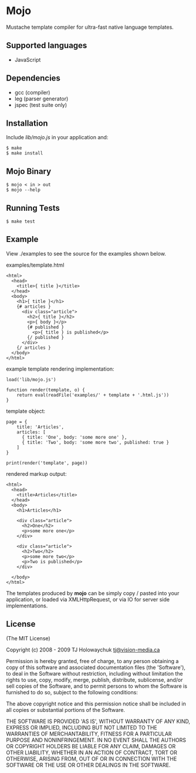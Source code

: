 
# Mojo

  Mustache template compiler for ultra-fast native language templates.
  
## Supported languages

  * JavaScript
  
## Dependencies

  * gcc (compiler)
  * leg (parser generator)
  * jspec (test suite only)
  
## Installation

Include *lib/mojo.js* in your application and:

    $ make
    $ make install
    
## Mojo Binary

    $ mojo < in > out
    $ mojo --help

## Running Tests

    $ make test
    
## Example

View ./examples to see the source for the
examples shown below.

examples/template.html

    <html>
      <head>
        <title>{ title }</title>
      </head>
      <body>
        <h1>{ title }</h1>
        {# articles }
          <div class="article">
            <h2>{ title }</h2>
            <p>{ body }</p>
            {# published }
              <p>{ title } is published</p>
            {/ published }
          </div>
        {/ articles }
      </body>
    </html>
    
example template rendering implementation:

    load('lib/mojo.js')
    
    function render(template, o) {
    	return eval(readFile('examples/' + template + '.html.js'))
    }
    
template object:

    page = {
    	title: 'Articles',
    	articles: [
    	  { title: 'One', body: 'some more one' },
    	  { title: 'Two', body: 'some more two', published: true }
    	]
    }

    print(render('template', page))
    
rendered markup output:

    <html>
      <head>
        <title>Articles</title>
      </head>
      <body>
        <h1>Articles</h1>

        <div class="article">
          <h2>One</h2>
          <p>some more one</p>
        </div>
        
        <div class="article">
          <h2>Two</h2>
          <p>some more two</p>
          <p>Two is published</p>
        </div>

      </body>
    </html>
    
The templates produced by **mojo** can be simply copy / pasted
into your application, or loaded via XMLHttpRequest, or via IO
for server side implementations. 
    
## License 

(The MIT License)

Copyright (c) 2008 - 2009 TJ Holowaychuk <tj@vision-media.ca>

Permission is hereby granted, free of charge, to any person obtaining
a copy of this software and associated documentation files (the
'Software'), to deal in the Software without restriction, including
without limitation the rights to use, copy, modify, merge, publish,
distribute, sublicense, and/or sell copies of the Software, and to
permit persons to whom the Software is furnished to do so, subject to
the following conditions:

The above copyright notice and this permission notice shall be
included in all copies or substantial portions of the Software.

THE SOFTWARE IS PROVIDED 'AS IS', WITHOUT WARRANTY OF ANY KIND,
EXPRESS OR IMPLIED, INCLUDING BUT NOT LIMITED TO THE WARRANTIES OF
MERCHANTABILITY, FITNESS FOR A PARTICULAR PURPOSE AND NONINFRINGEMENT.
IN NO EVENT SHALL THE AUTHORS OR COPYRIGHT HOLDERS BE LIABLE FOR ANY
CLAIM, DAMAGES OR OTHER LIABILITY, WHETHER IN AN ACTION OF CONTRACT,
TORT OR OTHERWISE, ARISING FROM, OUT OF OR IN CONNECTION WITH THE
SOFTWARE OR THE USE OR OTHER DEALINGS IN THE SOFTWARE.